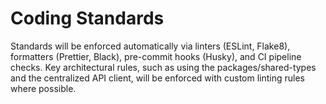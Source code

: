 # Coding Standards

Standards will be enforced automatically via linters (ESLint, Flake8), formatters (Prettier, Black), pre-commit hooks (Husky), and CI pipeline checks. Key architectural rules, such as using the packages/shared-types and the centralized API client, will be enforced with custom linting rules where possible.
